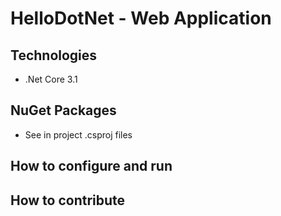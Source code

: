 # HelloDotNet - Web Application
## Technologies
- .Net Core 3.1
## NuGet Packages
- See in project .csproj files 
## How to configure and run
## How to contribute
